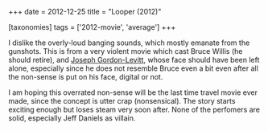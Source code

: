 +++
date = 2012-12-25
title = "Looper (2012)"

[taxonomies]
tags = ['2012-movie', 'average']
+++

I dislike the overly-loud banging sounds, which mostly emanate from the
gunshots. This is from a very violent movie which cast Bruce Willis (he
should retire), and [Joseph Gordon-Levitt], whose face should have been
left alone, especially since he does not resemble Bruce even a bit even
after all the non-sense is put on his face, digital or not.

I am hoping this overrated non-sense will be the last time travel movie
ever made, since the concept is utter crap (nonsensical). The story
starts exciting enough but loses steam very soon after. None of the
perfomers are solid, especially Jeff Daniels as villain.

  [Joseph Gordon-Levitt]: http://en.wikipedia.org/wiki/Joseph_Gordon-Levitt
